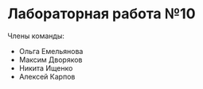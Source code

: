 # Лабораторная работа №10

Члены команды:
* Ольга Емельянова
* Максим Дворяков
* Никита Ищенко
* Алексей Карпов

